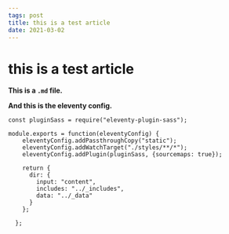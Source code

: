 ```yaml
---
tags: post
title: this is a test article
date: 2021-03-02
---
```


# this is a test article

**This is a `.md` file.**


**And this is the eleventy config.**
```
const pluginSass = require("eleventy-plugin-sass");

module.exports = function(eleventyConfig) {
    eleventyConfig.addPassthroughCopy("static");
    eleventyConfig.addWatchTarget("./styles/**/*");
    eleventyConfig.addPlugin(pluginSass, {sourcemaps: true});

    return {
      dir: {
        input: "content",
        includes: "../_includes",
        data: "../_data"
      }
    };
  
  };
```
